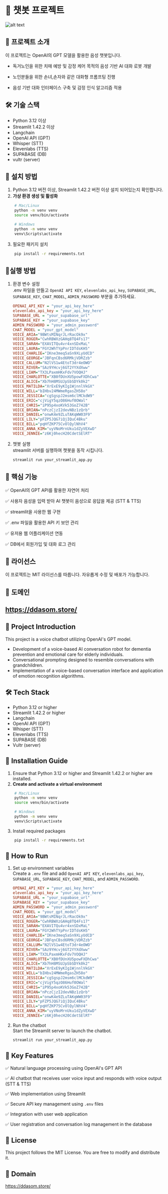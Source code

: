 # 🤖 챗봇 프로젝트
![alt text](image-1.png)
## 📌 프로젝트 소개
이 프로젝트는 OpenAI의 GPT 모델을 활용한 음성 챗봇입니다.  

- 독거노인을 위한 치매 예방 및 감정 케어 목적의 음성 기반 AI 대화 로봇 개발

- 노인분들을 위한 손녀,손자와 같은 대화형 프롬프팅 진행

- 음성 기반 대화 인터페이스 구축 및 감정 인식 알고리즘 적용

## 🛠️ 기술 스택
- Python 3.12 이상
- Streamlit 1.42.2 이상
- Langchain
- OpenAI API (GPT)
- Whisper (STT)
- Elevenlabs (TTS)
- SUPABASE (DB)
- vultr (server)

## 🚀 설치 방법
1. Python 3.12 버전 이상, Streamlit 1.42.2 버전 이상 설치 되어있는지 확인합니다.
2. **가상 환경 생성 및 활성화**
```bash
    # Mac/Linux
    python -m venv venv
    source venv/bin/activate

    # Windows
    python -m venv venv
    venv\Scripts\activate    
```
3. 필요한 패키지 설치
```bash
    pip install -r requirements.txt
```
## 🚀실행 방법

1. 환경 변수 설정<br>
.env 파일을 만들고 `OpenAI API KEY`, `elevenlabs_api_key`, `SUPABASE_URL`, `SUPABASE_KEY`, `CHAT_MODEL`, `ADMIN_PASSWORD` 부분을 추가하세요.
    ```ini
    OPENAI_API_KEY = "your_api_key_here"
    elevenlabs_api_key = "your_api_key_here"
    SUPABASE_URL = "your_supabase_url"
    SUPABASE_KEY = "your_supabase_key"
    ADMIN_PASSWORD = "your_admin_password"
    CHAT_MODEL = "your_gpt_model"
    VOICE_ARIA="9BWtsMINqrJLrRacOk9x"
    VOICE_ROGER="CwhRBWXzGAHq8TQ4Fs17"
    VOICE_SARAH="EXAVITQu4vr4xnSDxMaL"
    VOICE_LAURA="FGY2WhTYpPnrIDTdsKH5"
    VOICE_CHARLIE="IKne3meq5aSn9XLyUdCD"
    VOICE_GEORGE="JBFqnCBsd6RMkjVDRZzb"
    VOICE_CALLUM="N2lVS1w4EtoT3dr4eOWO"
    VOICE_RIVER="SAz9YHcvj6GT2YYXdXww"
    VOICE_LIAM="TX3LPaxmHKxFdv7VOQHJ"
    VOICE_CHARLOTTE="XB0fDUnXU5powFXDhCwa"
    VOICE_ALICE="Xb7hH8MSUJpSbSDYk0k2"
    VOICE_MATILDA="XrExE9yKIg1WjnnlVkGX"
    VOICE_WILL="bIHbv24MWmeRgasZH58o"
    VOICE_JESSICA="cgSgspJ2msm6clMCkdW9"
    VOICE_ERIC="cjVigY5qzO86Huf0OWal"
    VOICE_CHRIS="iP95p4xoKVk53GoZ742B"
    VOICE_BRIAN="nPczCjzI2devNBz1zQrb"
    VOICE_DANIEL="onwK4e9ZLuTAKqWW03F9"
    VOICE_LILY="pFZP5JQG7iQjIQuC4Bku"
    VOICE_BILL="pqHfZKP75CvOlQylNhV4"
    VOICE_ANNA_KIM="uyVNoMrnUku1dZyVEXwD"
    VOICE_JENNIE="z6Kj0hecH20CdetSElRT"
    ```
3. 챗봇 실행 <br>
streamlit 서버를 실행하여 챗봇을 동작 시킵니다.
    ```bash
    streamlit run your_streamlit_app.py
    ```
    
## 🎯 핵심 기능
✅ OpenAI의 GPT API를 활용한 자연어 처리

✅ 사용자 음성을 입력 받아 AI 챗봇이 음성으로 응답을 제공 (STT & TTS)

✅ streamlit을 사용한 웹 구현

✅ .env 파일을 활용한 API 키 보안 관리

✅ 유저용 웹 어플리케이션 연동

✅ DB에서 회원가입 및 대화 로그 관리 

## 📄 라이선스
이 프로젝트는 MIT 라이선스를 따릅니다. 자유롭게 수정 및 배포가 가능합니다.

## 📄 도메인
https://ddasom.store/
---
## 📌 Project Introduction
This project is a voice chatbot utilizing OpenAI's GPT model.

- Development of a voice-based AI conversation robot for dementia prevention and emotional care for elderly individuals.
- Conversational prompting designed to resemble conversations with grandchildren.
- Implementation of a voice-based conversation interface and application of emotion recognition algorithms.

## 🛠️ Tech Stack
- Python 3.12 or higher
- Streamlit 1.42.2 or higher
- Langchain
- OpenAI API (GPT)
- Whisper (STT)
- Elevenlabs (TTS)
- SUPABASE (DB)
- Vultr (server)

## 🚀 Installation Guide
1. Ensure that Python 3.12 or higher and Streamlit 1.42.2 or higher are installed.
2. **Create and activate a virtual environment**
```bash
    # Mac/Linux
    python -m venv venv
    source venv/bin/activate

    # Windows
    python -m venv venv
    venv\Scripts\activate    
```
3. Install required packages
```bash
    pip install -r requirements.txt
```

## 🚀 How to Run
1. Set up environment variables<br>
Create a `.env` file and add `OpenAI API KEY`, `elevenlabs_api_key`, `SUPABASE_URL`, `SUPABASE_KEY`, `CHAT_MODEL`, and `ADMIN_PASSWORD`.
    ```ini
    OPENAI_API_KEY = "your_api_key_here"
    elevenlabs_api_key = "your_api_key_here"
    SUPABASE_URL = "your_supabase_url"
    SUPABASE_KEY = "your_supabase_key"
    ADMIN_PASSWORD = "your_admin_password"
    CHAT_MODEL = "your_gpt_model"
    VOICE_ARIA="9BWtsMINqrJLrRacOk9x"
    VOICE_ROGER="CwhRBWXzGAHq8TQ4Fs17"
    VOICE_SARAH="EXAVITQu4vr4xnSDxMaL"
    VOICE_LAURA="FGY2WhTYpPnrIDTdsKH5"
    VOICE_CHARLIE="IKne3meq5aSn9XLyUdCD"
    VOICE_GEORGE="JBFqnCBsd6RMkjVDRZzb"
    VOICE_CALLUM="N2lVS1w4EtoT3dr4eOWO"
    VOICE_RIVER="SAz9YHcvj6GT2YYXdXww"
    VOICE_LIAM="TX3LPaxmHKxFdv7VOQHJ"
    VOICE_CHARLOTTE="XB0fDUnXU5powFXDhCwa"
    VOICE_ALICE="Xb7hH8MSUJpSbSDYk0k2"
    VOICE_MATILDA="XrExE9yKIg1WjnnlVkGX"
    VOICE_WILL="bIHbv24MWmeRgasZH58o"
    VOICE_JESSICA="cgSgspJ2msm6clMCkdW9"
    VOICE_ERIC="cjVigY5qzO86Huf0OWal"
    VOICE_CHRIS="iP95p4xoKVk53GoZ742B"
    VOICE_BRIAN="nPczCjzI2devNBz1zQrb"
    VOICE_DANIEL="onwK4e9ZLuTAKqWW03F9"
    VOICE_LILY="pFZP5JQG7iQjIQuC4Bku"
    VOICE_BILL="pqHfZKP75CvOlQylNhV4"
    VOICE_ANNA_KIM="uyVNoMrnUku1dZyVEXwD"
    VOICE_JENNIE="z6Kj0hecH20CdetSElRT"
    ```
2. Run the chatbot <br>
Start the Streamlit server to launch the chatbot.
    ```bash
    streamlit run your_streamlit_app.py
    ```
    
## 🎯 Key Features
✅ Natural language processing using OpenAI's GPT API

✅ AI chatbot that receives user voice input and responds with voice output (STT & TTS)

✅ Web implementation using Streamlit

✅ Secure API key management using `.env` files

✅ Integration with user web application

✅ User registration and conversation log management in the database

## 📄 License
This project follows the MIT License. You are free to modify and distribute it.

## 📄 Domain
https://ddasom.store/
